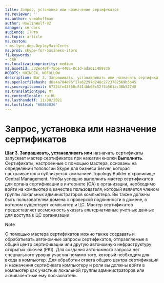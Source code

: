 ```yaml
---
title: Запрос, установка или назначение сертификатов
ms.reviewer: ''
ms.author: v-mahoffman
author: HowlinWolf-92
manager: serdars
audience: ITPro
ms.topic: article
ms.custom:
- ms.lync.dep.DeployMainCerts
ms.prod: skype-for-business-itpro
f1.keywords:
- CSH
ms.localizationpriority: medium
ms.assetid: 332ec40f-78be-440a-8c1d-ada6114897db
ROBOTS: NOINDEX, NOFOLLOW
description: Шаг 3. Запрашивать, устанавливать или назначать сертификаты запускает мастер сертификатов при нажатии кнопки Выполнить. Сертификаты, настроенные с помощью мастера, основаны на определении топологии Skype для бизнеса Server, которая настраивается и публикуется компанией Topology Builder в хранилище Central Management. Чтобы успешно выполнить мастер сертификатов для органа сертификации в интернете (CA) в организации, необходимо войти на компьютер в качестве пользователя, который является членом группы локальных администраторов компьютера. Вы также должны быть пользователем домена с проверкой подлинности в домене, в котором существует компьютер и ЦС. Мастер сертификатов предоставляет возможность указать альтернативные учетные данные для доступа к ЦС организации.
ms.openlocfilehash: d6a4a784e96f17a62297d248c2723702569b5b45
ms.sourcegitcommit: 67324fe43f50c8414bb65c52f5b561ac30b52748
ms.translationtype: MT
ms.contentlocale: ru-RU
ms.lasthandoff: 11/08/2021
ms.locfileid: "60863036"
---
```

# <a name="request-install-or-assign-certificates"></a>Запрос, установка или назначение сертификатов
 
 **Шаг 3. Запрашивать, устанавливать или** назначать сертификаты запускает мастер сертификатов при нажатии кнопки **Выполнить**. Сертификаты, настроенные с помощью мастера, основаны на определении топологии Skype для бизнеса Server, которая настраивается и публикуется компанией Topology Builder в хранилище Central Management. Чтобы успешно выполнить мастер сертификатов для органа сертификации в интернете (CA) в организации, необходимо войти на компьютер в качестве пользователя, который является членом группы локальных администраторов компьютера. Вы также должны быть пользователем домена с проверкой подлинности в домене, в котором существует компьютер и ЦС. Мастер сертификатов предоставляет возможность указать альтернативные учетные данные для доступа к ЦС организации.
  
> [!NOTE]
> С помощью мастера сертификатов можно также создавать и обрабатывать автономные запросы сертификатов, отправляемые в общий центр сертификации или другую автономную инфраструктуру открытых ключей (PKI). Для создания автономного запроса нет специального уровня участия помимо того, который необходим для входа в компьютер. Для обработки ответа общего центра сертификации и назначения сертификата компьютеру и роли вы должны войти в компьютер как участник локальной группы администраторов или эквивалентный ему пользователь. 
  


